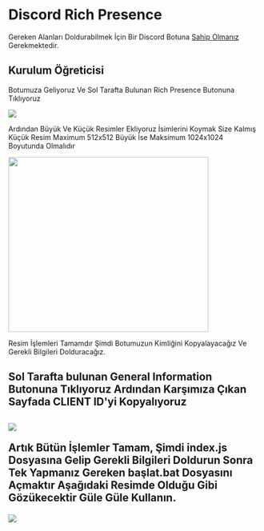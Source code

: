 # Discord Rich Presence

Gereken Alanları Doldurabilmek İçin Bir Discord Botuna <a href="https://discord.com/developers/applications/">Sahip Olmanız</a> Gerekmektedir.

## Kurulum Öğreticisi
  
Botumuza Geliyoruz Ve Sol Tarafta Bulunan Rich Presence Butonuna Tıklıyoruz
  
<img src="https://cdn.discordapp.com/attachments/698155104804798524/813471174365413376/1.png">

Ardından Büyük Ve Küçük Resimler Ekliyoruz İsimlerini Koymak Size Kalmış Küçük Resim Maximum 512x512 Büyük İse Maksimum 1024x1024 Boyutunda Olmalıdır

<img src="https://cdn.discordapp.com/attachments/698155104804798524/813471489231159296/2.png" width="400" height="350">

Resim İşlemleri Tamamdır Şimdi Botumuzun Kimliğini Kopyalayacağız Ve Gerekli Bilgileri Dolduracağız.

<h2>Sol Tarafta bulunan General Information Butonuna Tıklıyoruz Ardından Karşımıza Çıkan Sayfada CLIENT ID'yi Kopyalıyoruz<h2>

<img src="https://cdn.discordapp.com/attachments/698155104804798524/813472579762913301/3.png">

Artık Bütün İşlemler Tamam, Şimdi index.js Dosyasına Gelip Gerekli Bilgileri Doldurun Sonra Tek Yapmanız Gereken başlat.bat Dosyasını Açmaktır Aşağıdaki Resimde Olduğu Gibi Gözükecektir Güle Güle Kullanın.

<img src="https://cdn.discordapp.com/attachments/698155104804798524/813468550999703593/goruntu.png">

